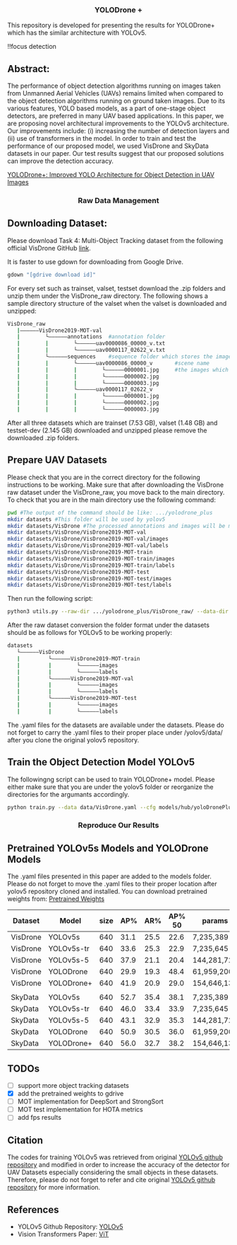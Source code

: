 ### <div align="center">YOLODrone + </div>

This repository is developed for presenting the results for YOLODrone+ which has the similar architecture with YOLOv5.

!!focus detection

## Abstract:
The performance of object detection algorithms running on images taken from Unmanned Aerial Vehicles (UAVs) remains limited when compared to the object detection algorithms running on ground taken images. Due to its various features, YOLO based models, as a part of one-stage object detectors,  are preferred in many UAV based applications. In this paper, we are proposing novel architectural improvements to the YOLOv5 architecture. Our improvements include: (i) increasing the number of detection layers and (ii) use of transformers in the model. In order to train and test the performance of our proposed model, we used VisDrone and SkyData datasets in our paper. Our test results suggest that our proposed solutions can improve the detection accuracy.

[YOLODrone+: Improved YOLO Architecture for Object Detection in UAV Images]()

### <div align="center">Raw Data Management</div>
<!-- This repository was designed to solve object detection problem. The first step to solve the object tracking problem is object detection.!!! Therefore, we used VisDrone-MOT Dataset and convert the image and annonation directories to object detection format. To sum up the util.py code is capable of converting the MOT directory format to OD format as well as converting the VisDrone annotation format, same format as coco, to work within YOLO format.

For more explanation please refer to: 
[YOLO Annotation Format](https://github.com/ultralytics/yolov5/wiki/Train-Custom-Data#11-create-datasetyaml)
## Creating a directory for Raw Data:
First things first, in order to complete the annotation format transformation and work in a clean environment please create a folder named as VisDrone_raw under the main directory with the following command:
```bash
mkdir VisDrone_raw
cd VisDrone_raw
```
-->
## Downloading Dataset:
Please download Task 4: Multi-Object Tracking dataset from the following official VisDrone GitHub [link](https://github.com/VisDrone/VisDrone-Dataset#task-4-multi-object-tracking).

It is faster to use gdown for downloading from Google Drive. 
```bash
gdown "[gdrive download id]"
```
For every set such as trainset, valset, testset download the .zip folders and unzip them under the VisDrone_raw directory. The following shows a sample directory structure of the valset when the valset is downloaded and unzipped:

```bash
VisDrone_raw
   |——————VisDrone2019-MOT-val
   |        └——————annotations  #annotation folder
   |        |        └——————uav0000086_00000_v.txt
   |        |        └——————uav0000117_02622_v.txt
   |        └——————sequences    #sequence folder which stores the images according to scene footage
   |        |        └——————uav0000086_00000_v       #scene name
   |        |        |        └——————0000001.jpg     #the images which are obtained from scene videos
   |        |        |        └——————0000002.jpg
   |        |        |        └——————0000003.jpg
   |        |        └——————uav0000117_02622_v
   |        |        |        └——————0000001.jpg
   |        |        |        └——————0000002.jpg
   |        |        |        └——————0000003.jpg
```

After all three datasets which are trainset (7.53 GB), valset (1.48 GB) and testset-dev (2.145 GB) downloaded and unzipped please remove the downloaded .zip folders.

## Prepare UAV Datasets
<!---The code for converting [VisDrone Dataset](http://aiskyeye.com/) and [SkyDatav1](https://www.skydatachallenge.com/) is available in this repository. As also mentioned in the official repository of the [YOLOv5](https://github.com/ultralytics/yolov5) the YOLO labelling for is different than COCO. utils.py will convert the coco format of the visDrone and skydata to YOLO format. Also, the code for converting the VisDrone-MOT dataset to VisDrone-DT format is available in this repository. -->

Please check that you are in the correct directory for the following instructions to be working. Make sure that after downloading the VisDrone raw dataset under the VisDrone_raw, you move back to the main directory. To check that you are in the main directory use the following command:

```bash
pwd #The output of the command should be like: .../yolodrone_plus
mkdir datasets #This folder will be used by yolov5
mkdir datasets/VisDrone #The processed annotations and images will be moved here.
mkdir datasets/VisDrone/VisDrone2019-MOT-val
mkdir datasets/VisDrone/VisDrone2019-MOT-val/images
mkdir datasets/VisDrone/VisDrone2019-MOT-val/labels
mkdir datasets/VisDrone/VisDrone2019-MOT-train
mkdir datasets/VisDrone/VisDrone2019-MOT-train/images
mkdir datasets/VisDrone/VisDrone2019-MOT-train/labels
mkdir datasets/VisDrone/VisDrone2019-MOT-test
mkdir datasets/VisDrone/VisDrone2019-MOT-test/images
mkdir datasets/VisDrone/VisDrone2019-MOT-test/labels
```

Then run the following script:
```bash
python3 utils.py --raw-dir .../yolodrone_plus/VisDrone_raw/ --data-dir .../yolodrone_plus/datasets/
```


After the raw dataset conversion the folder format under the datasets should be as follows for YOLOv5 to be working properly:
```bash
datasets
   └——————VisDrone
   |         └——————VisDrone2019-MOT-train
   |         |        └——————images
   |         |        └——————labels
   |         └——————VisDrone2019-MOT-val
   |         |        └——————images
   |         |        └——————labels
   |         └——————VisDrone2019-MOT-test
   |         |        └——————images
   |         |        └——————labels
```
The .yaml files for the datasets are available under the datasets. Please do not forget to carry the .yaml files to their proper place under /yolov5/data/ after you clone the original yolov5 repository.
## Train the Object Detection Model YOLOv5
The followingng script can be used to train YOLODrone+ model. Please either make sure that you are under the yolov5 folder or reorganize the directories for the argumants accordingly.  
```bash
python train.py --data data/VisDrone.yaml --cfg models/hub/yoloDronePlus.yaml  --weights '' --batch-size 16
```
### <div align="center">Reproduce Our Results</div>

## Pretrained YOLOv5s Models and YOLODrone Models
The .yaml files presented in this paper are added to the models folder. Please do not forget to move the .yaml files to their proper location after yolov5 repository cloned and installed. You can download pretrained weights from: [Pretrained Weights](https://drive.google.com/drive/folders/1XdEF5qvMkpjcPiV_NVPfnHUiye4APxNe?usp=sharing) 

|Dataset  |Model        |size |AP%    |AR%    |AP% 50 |params
|---      |---          |---  |---    |---    |---    |---
|VisDrone |YOLOv5s      |640  |31.1   |25.5   |22.6   |7,235,389
|VisDrone |YOLOv5s-tr   |640  |33.6   |25.3   |22.9   |7,235,645     
|VisDrone |YOLOv5s-5    |640  |37.9   |21.1   |20.4   |144,281,723    
|VisDrone |YOLODrone    |640  |29.9   |19.3   |48.4   |61,959,200  
|VisDrone |YOLODrone+   |640  |41.9   |20.9   |29.0   |154,646,139
|         |             |     |       |       |       |
|SkyData  |YOLOv5s      |640  |52.7   |35.4   |38.1   |7,235,389   
|SkyData  |YOLOv5s-tr   |640  |46.0   |33.4   |33.9   |7,235,645         
|SkyData  |YOLOv5s-5    |640  |43.1   |32.9   |35.3   |144,281,723       
|SkyData  |YOLODrone    |640  |50.9   |30.5   |36.0   |61,959,200      
|SkyData  |YOLODrone+   |640  |56.0   |32.7   |38.2   |154,646,139
   
## TODOs
- [ ] support more object tracking datasets
- [x] add the pretrained weights to gdrive
- [ ] MOT implementation for DeepSort and StrongSort
- [ ] MOT test implementation for HOTA metrics
- [ ] add fps results

## Citation
The codes for training YOLOv5 was retrieved from original [YOLOv5 github repository](https://github.com/ultralytics/yolov5) and modified in order to increase the accuracy of the detector for UAV Datasets especially considering the small objects in these datasets. Therefore, please do not forget to refer and cite original [YOLOv5 github repository](https://github.com/ultralytics/yolov5) for more information. 

## References
- YOLOv5 Github Repository: [YOLOv5](https://github.com/ultralytics/yolov5)
- Vision Transformers Paper: [ViT](https://github.com/google-research/vision_transformer)
